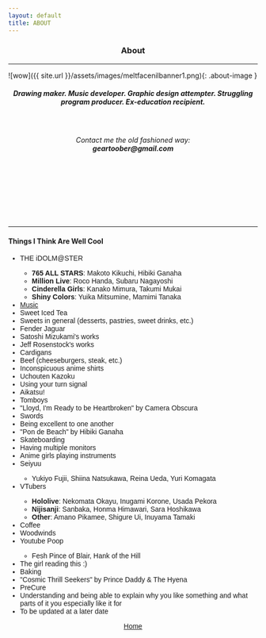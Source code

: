 ```yaml
---
layout: default
title: ABOUT
---
```


<h3><p style="text-align: center;">About</p></h3>
<hr>
![wow]({{ site.url }}/assets/images/meltfacenilbanner1.png){: .about-image }
<br>
<h5><p style="text-align: center;">Drawing maker. Music developer. Graphic design attempter. Struggling program producer. Ex-education recipient.</p></h5>
<br>
<h6><p style="text-align: center;">Contact me the old fashioned way:
	<br>
	<b>geartoober@gmail.com</b></p></h6>
<br>
<br>
<br>
<br>
<br>
<br>
<hr>
<h4>Things I Think Are Well Cool</h4>

<ul style="font-family: 'Kosugi', sans-serif;">
<li>THE iDOLM@STER</li>
  <ul>
  <li><b>765 ALL STARS</b>: Makoto Kikuchi, Hibiki Ganaha</li>
  <li><b>Million Live</b>: Roco Handa, Subaru Nagayoshi</li>
  <li><b>Cinderella Girls</b>: Kanako Mimura, Takumi Mukai</li>
  <li><b>Shiny Colors</b>: Yuika Mitsumine, Mamimi Tanaka</li>
  </ul>
<li><a href="http://rateyourmusic.com/~Youkai" target="_blank">Music</a></li>
<li>Sweet Iced Tea</li>
<li>Sweets in general (desserts, pastries, sweet drinks, etc.)</li>
<li>Fender Jaguar</li>
<li>Satoshi Mizukami's works</li>
<li>Jeff Rosenstock's works</li>
<li>Cardigans</li>
<li>Beef (cheeseburgers, steak, etc.)</li>
<li>Inconspicuous anime shirts</li>
<li>Uchouten Kazoku</li>
<li>Using your turn signal</li>
<li>Aikatsu!</li>
<li>Tomboys</li>
<li>"Lloyd, I'm Ready to be Heartbroken" by Camera Obscura</li>
<li>Swords</li>
<li>Being excellent to one another</li>
<li>"Pon de Beach" by Hibiki Ganaha</li> 
<li>Skateboarding</li>
<li>Having multiple monitors</li>
<li>Anime girls playing instruments</li>
<li>Seiyuu</li>
	<ul>
		<li>Yukiyo Fujii, Shiina Natsukawa, Reina Ueda, Yuri Komagata</li>
	</ul>
<li>VTubers</li>
	<ul>
		<li><b>Hololive</b>: Nekomata Okayu, Inugami Korone, Usada Pekora</li>
		<li><b>Nijisanji</b>: Sanbaka, Honma Himawari, Sara Hoshikawa</li>
		<li><b>Other</b>: Amano Pikamee, Shigure Ui, Inuyama Tamaki</li>
	</ul>
<li>Coffee</li>
<li>Woodwinds</li>
<li>Youtube Poop</li>
	<ul>
		<li>Fesh Pince of Blair, Hank of the Hill</li>
	</ul>
<li>The girl reading this :)</li>
<li>Baking</li>
<li>"Cosmic Thrill Seekers" by Prince Daddy & The Hyena</li>
<li>PreCure</li>
<li>Understanding and being able to explain why you like something and what parts of it you especially like it for</li>
<li>To be updated at a later date</li>
</ul>

<p style="text-align: center; font-family: 'Kosugi', sans-serif;"><a href="{{ site.baseurl }}{% link index.html %}">Home</a></p>
